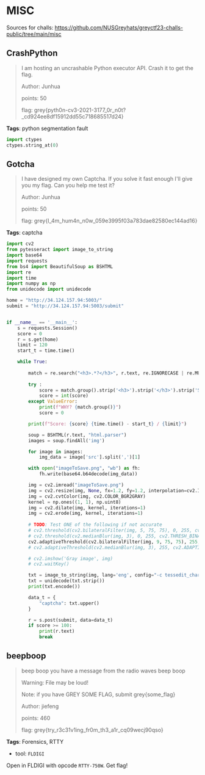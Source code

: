 # MISC
Sources for challs: https://github.com/NUSGreyhats/greyctf23-challs-public/tree/main/misc
## CrashPython

> I am hosting an uncrashable Python executor API. Crash it to get the flag.
>
> Author: Junhua
>
> points: 50
>
> flag: grey{pyth0n-cv3-2021-3177_0r_n0t?_cd924ee8df15912dd55c718685517d24}

**Tags**: python segmentation fault

```python
import ctypes
ctypes.string_at(0)
```

## Gotcha

> I have designed my own Captcha. If you solve it fast enough I'll give you my flag. Can you help me test it?
>
> Author: Junhua
>
> points: 50
>
> flag: grey{I_4m_hum4n_n0w_059e3995f03a783dae82580ec144ad16}

**Tags**: captcha

```python
import cv2
from pytesseract import image_to_string
import base64
import requests
from bs4 import BeautifulSoup as BSHTML
import re
import time
import numpy as np
from unidecode import unidecode

home = "http://34.124.157.94:5003/"
submit = "http://34.124.157.94:5003/submit"


if __name__ == '__main__':
    s = requests.Session()
    score = 0
    r = s.get(home)
    limit = 120
    start_t = time.time()

    while True:
        
        match = re.search("<h3>.*?</h3>", r.text, re.IGNORECASE | re.MULTILINE)
        
        try :
            score = match.group().strip('<h3>').strip('</h3>').strip('Score: ')
            score = int(score)
        except ValueError:
            print(f"WHY? {match.group()}")
            score = 0

        print(f"Score: {score} {time.time() - start_t} / {limit}")

        soup = BSHTML(r.text, "html.parser")
        images = soup.findAll('img')

        for image in images:
            img_data = image['src'].split(',')[1]

        with open("imageToSave.png", "wb") as fh:
            fh.write(base64.b64decode(img_data))

        img = cv2.imread("imageToSave.png")
        img = cv2.resize(img, None, fx=1.2, fy=1.2, interpolation=cv2.INTER_CUBIC)
        img = cv2.cvtColor(img, cv2.COLOR_BGR2GRAY)
        kernel = np.ones((1, 1), np.uint8)
        img = cv2.dilate(img, kernel, iterations=1)
        img = cv2.erode(img, kernel, iterations=1)
        
        # TODO: Test ONE of the following if not accurate
        # cv2.threshold(cv2.bilateralFilter(img, 5, 75, 75), 0, 255, cv2.THRESH_BINARY + cv2.THRESH_OTSU)[1]
        # cv2.threshold(cv2.medianBlur(img, 3), 0, 255, cv2.THRESH_BINARY + cv2.THRESH_OTSU)[1]
        cv2.adaptiveThreshold(cv2.bilateralFilter(img, 9, 75, 75), 255, cv2.ADAPTIVE_THRESH_GAUSSIAN_C, cv2.THRESH_BINARY, 31, 2)
        # cv2.adaptiveThreshold(cv2.medianBlur(img, 3), 255, cv2.ADAPTIVE_THRESH_GAUSSIAN_C, cv2.THRESH_BINARY, 31, 2)

        # cv2.imshow('Gray image', img)
        # cv2.waitKey()

        txt = image_to_string(img, lang='eng', config="-c tessedit_char_whitelist=ABCDEFGHIJKLMNOPQRSTUVWXYZ --psm 6") # TODO: maybe try psm 8 also
        txt = unidecode(txt.strip())
        print(txt.encode())

        data_t = {
            "captcha": txt.upper()
        }

        r = s.post(submit, data=data_t)
        if score >= 100:
            print(r.text)
            break
```

## beepboop

> beep boop you have a message from the radio waves beep boop
>
> Warning: File may be loud!
>
> Note: if you have GREY SOME FLAG, submit grey{some_flag}
>
> Author: jiefeng
>
> points: 460
>
> flag: grey{try_r3c31v1ing_fr0m_th3_a1r_cq09wecj90qso}

**Tags**: Forensics, RTTY

- tool: `FLDIGI`

Open in FLDIGI with opcode `RTTY-750W`. Get flag!





